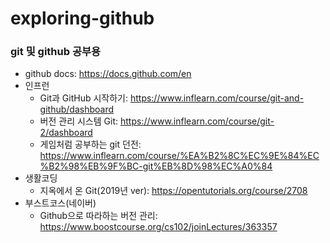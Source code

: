 # exploring-github
### git 및 github 공부용
- github docs: https://docs.github.com/en
- 인프런
  - Git과 GitHub 시작하기: https://www.inflearn.com/course/git-and-github/dashboard
  - 버전 관리 시스템 Git: https://www.inflearn.com/course/git-2/dashboard
  - 게임처럼 공부하는 git 던전: https://www.inflearn.com/course/%EA%B2%8C%EC%9E%84%EC%B2%98%EB%9F%BC-git%EB%8D%98%EC%A0%84
- 생활코딩
  - 지옥에서 온 Git(2019년 ver): https://opentutorials.org/course/2708
- 부스트코스(네이버)
  - Github으로 따라하는 버전 관리: https://www.boostcourse.org/cs102/joinLectures/363357

